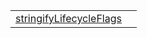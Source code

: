 |                                                                    |     |
| ------------------------------------------------------------------ | --- |
| [stringifyLifecycleFlags](/debug/function/stringifylifecycleflags) |     |